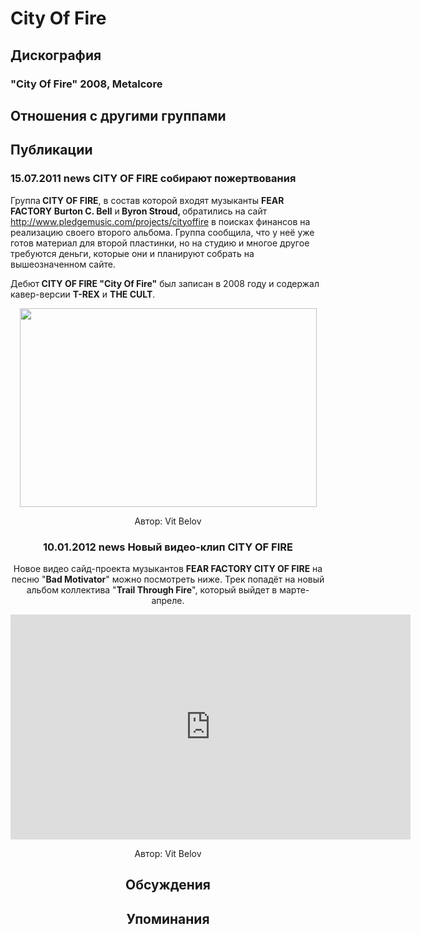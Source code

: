 # City Of Fire



## Дискография

### "City Of Fire" 2008, Metalcore




## Отношения с другими группами


## Публикации

### 15.07.2011 news CITY OF FIRE собирают пожертвования

<P>Группа<STRONG> CITY OF FIRE</STRONG>, в состав которой входят музыканты <STRONG>FEAR FACTORY</STRONG> <STRONG>Burton C. Bell</STRONG> и<STRONG> Byron Stroud, </STRONG>обратились на сайт <A href="http://www.pledgemusic.com/projects/cityoffire">http://www.pledgemusic.com/projects/cityoffire</A>&nbsp;в поисках финансов на реализацию своего второго альбома. Группа сообщила, что у неё уже готов материал для второй пластинки, но на студию и многое другое требуются деньги, которые они и планируют собрать на вышеозначенном сайте.</P>
<P>Дебют<STRONG> CITY OF FIRE "City Of Fire"</STRONG> был записан в 2008 году и содержал кавер-версии <STRONG>T-REX</STRONG> и <STRONG>THE CULT</STRONG>.</P>
<P><center><IMG height=318 src="/images/news_rus/2011.07/20145.jpg" width=475 border=0></P>
Автор: Vit Belov

### 10.01.2012 news Новый видео-клип CITY OF FIRE

<P>Новое видео сайд-проекта музыкантов <STRONG>FEAR FACTORY CITY OF FIRE</STRONG> на песню "<STRONG>Bad Motivator</STRONG>" можно посмотреть ниже. Трек попадёт на новый альбом коллектива "<STRONG>Trail Through Fire</STRONG>", который выйдет в марте-апреле.</P>
<P><center><iframe width="640" height="360" src="http://www.youtube.com/embed/Nk3ApG5qeKk?feature=player_embedded" frameborder="0" allowfullscreen></iframe></P>
Автор: Vit Belov


## Обсуждения


## Упоминания

